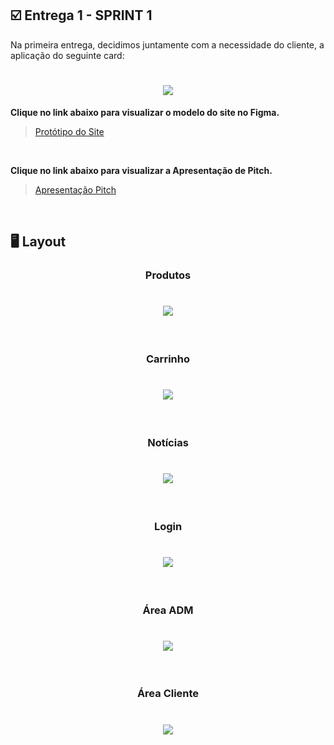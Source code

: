 ## :ballot_box_with_check: Entrega 1 - SPRINT 1

Na primeira entrega, decidimos juntamente com a necessidade do cliente, a aplicação do seguinte card:

<h1 align="center"> <img src = "https://github.com/Group-4-Fatec-SJC/Analise-Eleitorado/blob/main/assets/SPRINT%201.png" /></h1>

**Clique no link abaixo para visualizar o modelo do site no Figma.**  
> [Protótipo do Site](https://www.figma.com/file/GegxNnhKxYTVcjczO1CTOK/PROJETO-API-S?node-id=0%3A1)

<br>

**Clique no link abaixo para visualizar a Apresentação de Pitch.**  
> [Apresentação Pitch](https://github.com/Grupo-1-2020-PI-FATEC-ADS/SOS-EDUCA/blob/master/SPRINT_0/Pitch%20-%20Grupo%201%20-%20ADS%20-%20Turma%20A.pdf)

<br>

## :desktop_computer: Layout

<h3 align="center">Produtos</h3>

<h1 align="center"> <img src = "/Imagens Geral/materiais.gif"/></h1>

<br>

<h3 align="center">Carrinho</h3>

<h1 align="center"> <img src = "/Imagens Geral/carrinho.gif"/></h1>

<br>

<h3 align="center">Notícias</h3>

<h1 align="center"> <img src = "/Imagens Geral/blog.gif"/></h1>

<br>

<h3 align="center">Login</h3>

<h1 align="center"> <img src = "/Imagens Geral/login.gif"/></h1>

<br>

<h3 align="center">Área ADM</h3>

<h1 align="center"> <img src = "/Imagens Geral/area_adm.gif"/></h1>

<br>

<h3 align="center">Área Cliente</h3>

<h1 align="center"> <img src = "/Imagens Geral/area_cliente.gif"/></h1>

<br>






